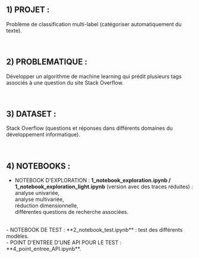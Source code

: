 ## 1) PROJET :
Problème de classification multi-label (catégoriser automatiquement du texte).
<br/>
<br/>
<br/>
## 2) PROBLEMATIQUE : 
Développer un algorithme de machine learning qui prédit plusieurs tags associés à une question du site Stack Overflow.
<br/>
<br/>
<br/>
## 3) DATASET :
Stack Overflow (questions et réponses dans différents domaines du développement informatique).
<br/>
<br/>
<br/>
## 4) NOTEBOOKS :
- NOTEBOOK D'EXPLORATION : **1_notebook_exploration.ipynb / 1_notebook_exploration_light.ipynb** (version avec des traces réduites) : 
analyse univariée,<br/>
analyse multivariée,<br/> 
réduction dimensionnelle,<br/>
différentes questions de recherche associées.
<br/> 
- NOTEBOOK DE TEST : **2_notebook_test.ipynb** : test des différents modèles.
<br/>
- POINT D'ENTREE D'UNE API POUR LE TEST : **4_point_entree_API.ipynb**.